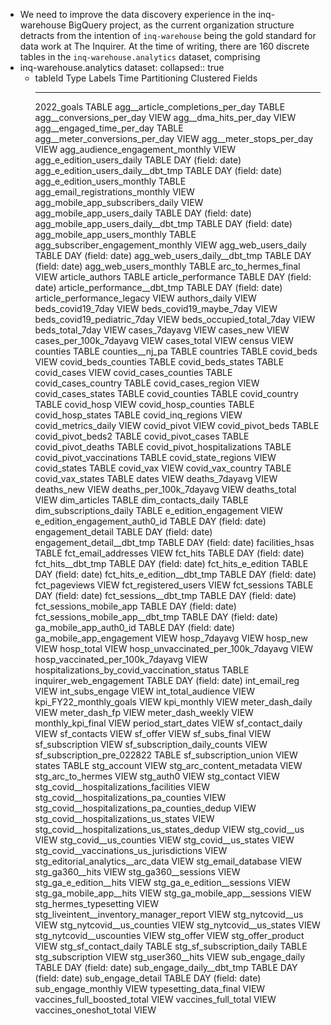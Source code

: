 - We need to improve the data discovery experience in the inq-warehouse BigQuery project, as the current organization structure detracts from the intention of `inq-warehouse` being the gold standard for data work at The Inquirer. At the time of writing, there are 160 discrete tables in the `inq-warehouse.analytics` dataset, comprising
- inq-warehouse.analytics dataset:
  collapsed:: true
	- tableId                      Type    Labels   Time Partitioning   Clustered Fields
	   ----------------------------------------------- ------- -------- ------------------- ------------------
	    2022_goals                                      TABLE
	    agg__article_completions_per_day                TABLE
	    agg__conversions_per_day                        VIEW
	    agg__dma_hits_per_day                           VIEW
	    agg__engaged_time_per_day                       TABLE
	    agg__meter_conversions_per_day                  VIEW
	    agg__meter_stops_per_day                        VIEW
	    agg_audience_engagement_monthly                 VIEW
	    agg_e_edition_users_daily                       TABLE            DAY (field: date)
	    agg_e_edition_users_daily__dbt_tmp              TABLE            DAY (field: date)
	    agg_e_edition_users_monthly                     TABLE
	    agg_email_registrations_monthly                 VIEW
	    agg_mobile_app_subscribers_daily                VIEW
	    agg_mobile_app_users_daily                      TABLE            DAY (field: date)
	    agg_mobile_app_users_daily__dbt_tmp             TABLE            DAY (field: date)
	    agg_mobile_app_users_monthly                    TABLE
	    agg_subscriber_engagement_monthly               VIEW
	    agg_web_users_daily                             TABLE            DAY (field: date)
	    agg_web_users_daily__dbt_tmp                    TABLE            DAY (field: date)
	    agg_web_users_monthly                           TABLE
	    arc_to_hermes_final                             VIEW
	    article_authors                                 TABLE
	    article_performance                             TABLE            DAY (field: date)
	    article_performance__dbt_tmp                    TABLE            DAY (field: date)
	    article_performance_legacy                      VIEW
	    authors_daily                                   VIEW
	    beds_covid19_7day                               VIEW
	    beds_covid19_maybe_7day                         VIEW
	    beds_covid19_pediatric_7day                     VIEW
	    beds_occupied_total_7day                        VIEW
	    beds_total_7day                                 VIEW
	    cases_7dayavg                                   VIEW
	    cases_new                                       VIEW
	    cases_per_100k_7dayavg                          VIEW
	    cases_total                                     VIEW
	    census                                          VIEW
	    counties                                        TABLE
	    counties__nj_pa                                 TABLE
	    countries                                       TABLE
	    covid_beds                                      VIEW
	    covid_beds_counties                             TABLE
	    covid_beds_states                               TABLE
	    covid_cases                                     VIEW
	    covid_cases_counties                            TABLE
	    covid_cases_country                             TABLE
	    covid_cases_region                              VIEW
	    covid_cases_states                              TABLE
	    covid_counties                                  TABLE
	    covid_country                                   TABLE
	    covid_hosp                                      VIEW
	    covid_hosp_counties                             TABLE
	    covid_hosp_states                               TABLE
	    covid_inq_regions                               VIEW
	    covid_metrics_daily                             VIEW
	    covid_pivot                                     VIEW
	    covid_pivot_beds                                TABLE
	    covid_pivot_beds2                               TABLE
	    covid_pivot_cases                               TABLE
	    covid_pivot_deaths                              TABLE
	    covid_pivot_hospitalizations                    TABLE
	    covid_pivot_vaccinations                        TABLE
	    covid_state_regions                             VIEW
	    covid_states                                    TABLE
	    covid_vax                                       VIEW
	    covid_vax_country                               TABLE
	    covid_vax_states                                TABLE
	    dates                                           VIEW
	    deaths_7dayavg                                  VIEW
	    deaths_new                                      VIEW
	    deaths_per_100k_7dayavg                         VIEW
	    deaths_total                                    VIEW
	    dim_articles                                    TABLE
	    dim_contacts_daily                              TABLE
	    dim_subscriptions_daily                         TABLE
	    e_edition_engagement                            VIEW
	    e_edition_engagement_auth0_id                   TABLE            DAY (field: date)
	    engagement_detail                               TABLE            DAY (field: date)
	    engagement_detail__dbt_tmp                      TABLE            DAY (field: date)
	    facilities_hsas                                 TABLE
	    fct_email_addresses                             VIEW
	    fct_hits                                        TABLE            DAY (field: date)
	    fct_hits__dbt_tmp                               TABLE            DAY (field: date)
	    fct_hits_e_edition                              TABLE            DAY (field: date)
	    fct_hits_e_edition__dbt_tmp                     TABLE            DAY (field: date)
	    fct_pageviews                                   VIEW
	    fct_registered_users                            VIEW
	    fct_sessions                                    TABLE            DAY (field: date)
	    fct_sessions__dbt_tmp                           TABLE            DAY (field: date)
	    fct_sessions_mobile_app                         TABLE            DAY (field: date)
	    fct_sessions_mobile_app__dbt_tmp                TABLE            DAY (field: date)
	    ga_mobile_app_auth0_id                          TABLE            DAY (field: date)
	    ga_mobile_app_engagement                        VIEW
	    hosp_7dayavg                                    VIEW
	    hosp_new                                        VIEW
	    hosp_total                                      VIEW
	    hosp_unvaccinated_per_100k_7dayavg              VIEW
	    hosp_vaccinated_per_100k_7dayavg                VIEW
	    hospitalizations_by_covid_vaccination_status    TABLE
	    inquirer_web_engagement                         TABLE            DAY (field: date)
	    int_email_reg                                   VIEW
	    int_subs_engage                                 VIEW
	    int_total_audience                              VIEW
	    kpi_FY22_monthly_goals                          VIEW
	    kpi_monthly                                     VIEW
	    meter_dash_daily                                VIEW
	    meter_dash_fp                                   VIEW
	    meter_dash_weekly                               VIEW
	    monthly_kpi_final                               VIEW
	    period_start_dates                              VIEW
	    sf_contact_daily                                VIEW
	    sf_contacts                                     VIEW
	    sf_offer                                        VIEW
	    sf_subs_final                                   VIEW
	    sf_subscription                                 VIEW
	    sf_subscription_daily_counts                    VIEW
	    sf_subscription_pre_022822                      TABLE
	    sf_subscription_union                           VIEW
	    states                                          TABLE
	    stg_account                                     VIEW
	    stg_arc_content_metadata                        VIEW
	    stg_arc_to_hermes                               VIEW
	    stg_auth0                                       VIEW
	    stg_contact                                     VIEW
	    stg_covid__hospitalizations_facilities          VIEW
	    stg_covid__hospitalizations_pa_counties         VIEW
	    stg_covid__hospitalizations_pa_counties_dedup   VIEW
	    stg_covid__hospitalizations_us_states           VIEW
	    stg_covid__hospitalizations_us_states_dedup     VIEW
	    stg_covid__us                                   VIEW
	    stg_covid__us_counties                          VIEW
	    stg_covid__us_states                            VIEW
	    stg_covid__vaccinations_us_jurisdictions        VIEW
	    stg_editorial_analytics__arc_data               VIEW
	    stg_email_database                              VIEW
	    stg_ga360__hits                                 VIEW
	    stg_ga360__sessions                             VIEW
	    stg_ga_e_edition__hits                          VIEW
	    stg_ga_e_edition__sessions                      VIEW
	    stg_ga_mobile_app__hits                         VIEW
	    stg_ga_mobile_app__sessions                     VIEW
	    stg_hermes_typesetting                          VIEW
	    stg_liveintent__inventory_manager_report        VIEW
	    stg_nytcovid__us                                VIEW
	    stg_nytcovid__us_counties                       VIEW
	    stg_nytcovid__us_states                         VIEW
	    stg_nytcovid__uscounties                        VIEW
	    stg_offer                                       VIEW
	    stg_offer_product                               VIEW
	    stg_sf_contact_daily                            TABLE
	    stg_sf_subscription_daily                       TABLE
	    stg_subscription                                VIEW
	    stg_user360__hits                               VIEW
	    sub_engage_daily                                TABLE            DAY (field: date)
	    sub_engage_daily__dbt_tmp                       TABLE            DAY (field: date)
	    sub_engage_detail                               TABLE            DAY (field: date)
	    sub_engage_monthly                              VIEW
	    typesetting_data_final                          VIEW
	    vaccines_full_boosted_total                     VIEW
	    vaccines_full_total                             VIEW
	    vaccines_oneshot_total                          VIEW